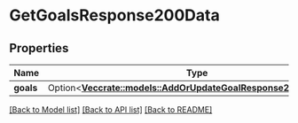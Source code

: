 # GetGoalsResponse200Data

## Properties

Name | Type | Description | Notes
------------ | ------------- | ------------- | -------------
**goals** | Option<[**Vec<crate::models::AddOrUpdateGoalResponse200DataGoal>**](addOrUpdateGoalResponse200_data_goal.md)> |  | [optional]

[[Back to Model list]](../README.md#documentation-for-models) [[Back to API list]](../README.md#documentation-for-api-endpoints) [[Back to README]](../README.md)


